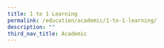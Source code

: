 ```yaml
---
title: 1 to 1 Learning
permalink: /education/academic/1-to-1-learning/
description: ""
third_nav_title: Academic
---
```

